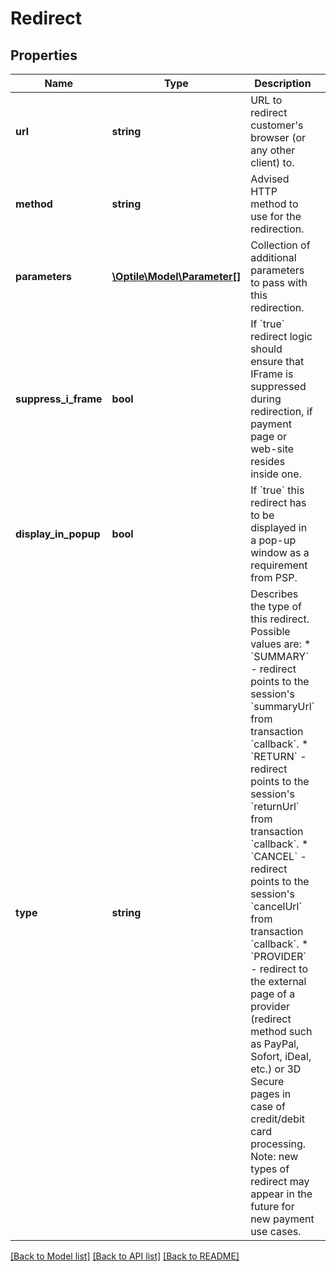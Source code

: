 # Redirect

## Properties
Name | Type | Description | Notes
------------ | ------------- | ------------- | -------------
**url** | **string** | URL to redirect customer&#39;s browser (or any other client) to. | 
**method** | **string** | Advised HTTP method to use for the redirection. | 
**parameters** | [**\Optile\Model\Parameter[]**](Parameter.md) | Collection of additional parameters to pass with this redirection. | [optional] 
**suppress_i_frame** | **bool** | If &#x60;true&#x60; redirect logic should ensure that IFrame is suppressed during redirection, if payment page or web-site resides inside one. | [optional] 
**display_in_popup** | **bool** | If &#x60;true&#x60; this redirect has to be displayed in a pop-up window as a requirement from PSP. | [optional] 
**type** | **string** | Describes the type of this redirect.  Possible values are:   * &#x60;SUMMARY&#x60; - redirect points to the session&#39;s &#x60;summaryUrl&#x60; from transaction &#x60;callback&#x60;.   * &#x60;RETURN&#x60; - redirect points to the session&#39;s &#x60;returnUrl&#x60; from transaction &#x60;callback&#x60;.   * &#x60;CANCEL&#x60; - redirect points to the session&#39;s &#x60;cancelUrl&#x60; from transaction &#x60;callback&#x60;.   * &#x60;PROVIDER&#x60; - redirect to the external page of a provider (redirect method such as PayPal, Sofort, iDeal, etc.)     or 3D Secure pages in case of credit/debit card processing.  Note: new types of redirect may appear in the future for new payment use cases. | [optional] 

[[Back to Model list]](../README.md#documentation-for-models) [[Back to API list]](../README.md#documentation-for-api-endpoints) [[Back to README]](../README.md)


